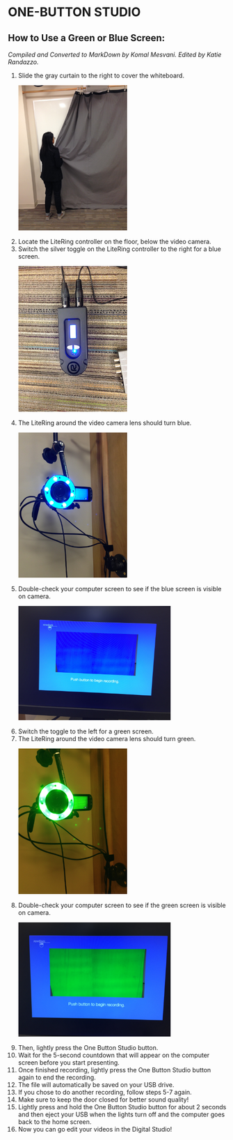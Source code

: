 # ONE-BUTTON STUDIO
## **How to Use a Green or Blue Screen:**
*Compiled and Converted to MarkDown by Komal Mesvani. Edited by Katie Randazzo.*

1.	Slide the gray curtain to the right to cover the whiteboard. <p><img src="https://github.com/wooster-core/Documentation/blob/master/images/image.OBS_greenscreen.curtains.jpg?raw=true" width = 250></p>
2.	Locate the LiteRing controller on the floor, below the video camera.
3.	Switch the silver toggle on the LiteRing controller to the right for a blue screen. <p><img src="https://github.com/wooster-core/Documentation/blob/master/images/image.OBS_bluescreen.toggle.jpg?raw=true" width = 250></p>
4.	The LiteRing around the video camera lens should turn blue. <p><img src="https://github.com/wooster-core/Documentation/blob/master/images/image.OBS_bluescreen.LiteRing.jpg?raw=true" width = 250></p> 
5. Double-check your computer screen to see if the blue screen is visible on camera. <p><img src="https://github.com/wooster-core/Documentation/blob/master/images/image.OBS_bluescreen-on-computer-screen.jpeg?raw=true" width = 350></p>
6.	Switch the toggle to the left for a green screen.
7.	The LiteRing around the video camera lens should turn green. <p><img src="https://github.com/wooster-core/Documentation/blob/master/images/image.OBS_greenscreen.LiteRing.jpg" width = 250></p>
8.	Double-check your computer screen to see if the green screen is visible on camera. <p><img src="https://github.com/wooster-core/Documentation/blob/master/images/image.OBS_greenscreen-on-computer-screen.jpeg" width = 350></p>
9.	Then, lightly press the One Button Studio button.
10.	Wait for the 5-second countdown that will appear on the computer screen before you start presenting.
11.	Once finished recording, lightly press the One Button Studio button again to end the recording.
12.	The file will automatically be saved on your USB drive.
13.	If you chose to do another recording, follow steps 5-7 again.
14.	Make sure to keep the door closed for better sound quality!
15.	 Lightly press and hold the One Button Studio button for about 2 seconds and then eject your USB when the lights turn off and the computer goes back to the home screen.
16.	  Now you can go edit your videos in the Digital Studio!
